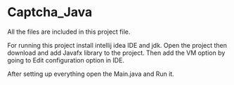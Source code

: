 # Captcha_Java
All the files are included in this project file.

For running this project install intellij idea IDE and jdk.
Open the project then download and add Javafx library to the project. 
Then add the VM option by going to Edit configuration option in IDE.

After setting up everything open the Main.java and Run it.
